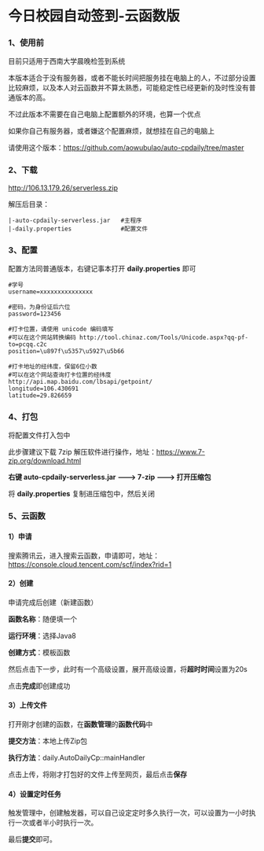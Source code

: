 # 今日校园自动签到-云函数版

### 1、使用前

目前只适用于西南大学晨晚检签到系统

本版本适合于没有服务器，或者不能长时间把服务挂在电脑上的人，不过部分设置比较麻烦，以及本人对云函数并不算太熟悉，可能稳定性已经更新的及时性没有普通版本的高。

不过此版本不需要在自己电脑上配置额外的环境，也算一个优点

如果你自己有服务器，或者嫌这个配置麻烦，就想挂在自己的电脑上

请使用这个版本：https://github.com/aowubulao/auto-cpdaily/tree/master



### 2、下载

http://106.13.179.26/serverless.zip

解压后目录：

```
|-auto-cpdaily-serverless.jar	#主程序
|-daily.properties				#配置文件
```



### 3、配置

配置方法同普通版本，右键记事本打开 **daily.properties** 即可

```properties
#学号
username=xxxxxxxxxxxxxxx

#密码，为身份证后六位
password=123456

#打卡位置，请使用 unicode 编码填写
#可以在这个网站转换编码 http://tool.chinaz.com/Tools/Unicode.aspx?qq-pf-to=pcqq.c2c
position=\u897f\u5357\u5927\u5b66

#打卡地址的经纬度，保留6位小数
#可以在这个网站查询打卡位置的经纬度 http://api.map.baidu.com/lbsapi/getpoint/
longitude=106.430691
latitude=29.826659
```



### 4、打包

将配置文件打入包中

此步骤建议下载 7zip 解压软件进行操作，地址：https://www.7-zip.org/download.html

**右键 auto-cpdaily-serverless.jar ---> 7-zip ---> 打开压缩包**

将 **daily.properties** 复制进压缩包中，然后关闭



### 5、云函数

#### 1）申请

搜索腾讯云，进入搜索云函数，申请即可，地址：https://console.cloud.tencent.com/scf/index?rid=1

#### 2）创建

申请完成后创建（新建函数）

**函数名称**：随便填一个

**运行环境**：选择Java8

**创建方式**：模板函数

然后点击下一步，此时有一个高级设置，展开高级设置，将**超时时间**设置为20s

点击**完成**即创建成功

#### 3）上传文件

打开刚才创建的函数，在**函数管理**的**函数代码**中

**提交方法**：本地上传Zip包

**执行方法**：daily.AutoDailyCp::mainHandler

点击上传，将刚才打包好的文件上传至网页，最后点击**保存**

#### 4）设置定时任务

触发管理中，创建触发器，可以自己设定定时多久执行一次，可以设置为一小时执行一次或者半小时执行一次。

最后**提交**即可。